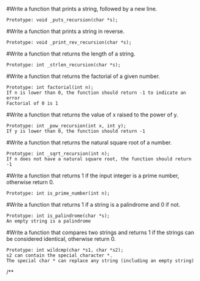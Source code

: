 #Write a function that prints a string, followed by a new line.

    Prototype: void _puts_recursion(char *s);
#Write a function that prints a string in reverse.

    Prototype: void _print_rev_recursion(char *s);
#Write a function that returns the length of a string.

    Prototype: int _strlen_recursion(char *s);
#Write a function that returns the factorial of a given number.

    Prototype: int factorial(int n);
    If n is lower than 0, the function should return -1 to indicate an error
    Factorial of 0 is 1
#Write a function that returns the value of x raised to the power of y.

    Prototype: int _pow_recursion(int x, int y);
    If y is lower than 0, the function should return -1
#Write a function that returns the natural square root of a number.

    Prototype: int _sqrt_recursion(int n);
    If n does not have a natural square root, the function should return -1
#Write a function that returns 1 if the input integer is a prime number, otherwise return 0.

    Prototype: int is_prime_number(int n);
#Write a function that returns 1 if a string is a palindrome and 0 if not.

    Prototype: int is_palindrome(char *s);
    An empty string is a palindrome
#Write a function that compares two strings and returns 1 if the strings can be considered identical, otherwise return 0.

    Prototype: int wildcmp(char *s1, char *s2);
    s2 can contain the special character *.
    The special char * can replace any string (including an empty string)

/**
